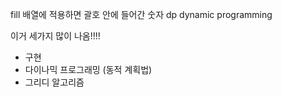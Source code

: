 fill 배열에 적용하면 괄호 안에 들어간 숫자
dp
dynamic programming

이거 세가지 많이 나옴!!!!

- 구현
- 다이나믹 프로그래밍 (동적 계획법)
- 그리디 알고리즘
